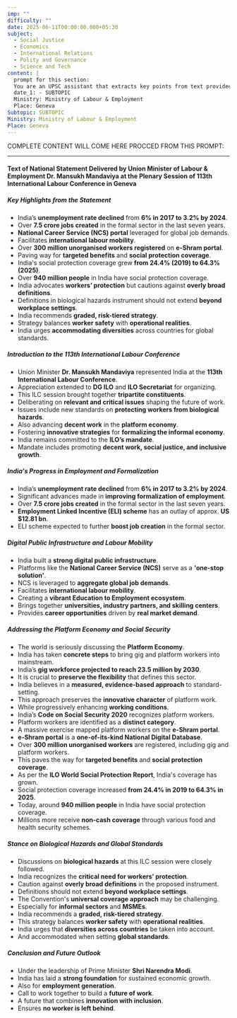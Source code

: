 ```yaml
---
imp: ""
difficulty: ""
date: 2025-06-11T00:00:00.000+05:30
subject:
  - Social Justice
  - Economics
  - International Relations
  - Polity and Governance
  - Science and Tech
content: |
  prompt for this section:
  You are an UPSC assistant that extracts key points from text provided by the user. Output ONLY the key points without additional comments. ENSURE 100% FACTUAL CORRECTNESS. take out the 5 most important from exam perspective. keypoints in a way that it covers the complete content in bullet points, each bullet point not more than 12 words.
  date_1: - SUBTOPIC
  Ministry: Ministry of Labour & Employment
  Place: Geneva
Subtopic: SUBTOPIC
Ministry: Ministry of Labour & Employment
Place: Geneva
---
```


COMPLETE CONTENT WILL COME HERE PROCCED FROM THIS PROMPT:

---

#### Text of National Statement Delivered by Union Minister of Labour & Employment Dr. Mansukh Mandaviya at the Plenary Session of 113th International Labour Conference in Geneva

##### Key Highlights from the Statement
- India’s **unemployment rate declined** from **6% in 2017 to 3.2% by 2024**.
- Over **7.5 crore jobs created** in the formal sector in the last seven years.
- **National Career Service (NCS) portal** leveraged for global job demands.
- Facilitates **international labour mobility**.
- Over **300 million unorganised workers registered** on **e-Shram portal**.
- Paving way for **targeted benefits** and **social protection coverage**.
- India's social protection coverage grew **from 24.4% (2019) to 64.3% (2025)**.
- Over **940 million people** in India have social protection coverage.
- India advocates **workers’ protection** but cautions against **overly broad definitions**.
- Definitions in biological hazards instrument should not extend **beyond workplace settings**.
- India recommends **graded, risk-tiered strategy**.
- Strategy balances **worker safety** with **operational realities**.
- India urges **accommodating diversities** across countries for global standards.

##### Introduction to the 113th International Labour Conference
- Union Minister **Dr. Mansukh Mandaviya** represented India at the **113th International Labour Conference**.
- Appreciation extended to **DG ILO** and **ILO Secretariat** for organizing.
- This ILC session brought together **tripartite constituents**.
- Deliberating on **relevant and critical issues** shaping the future of work.
- Issues include new standards on **protecting workers from biological hazards**.
- Also advancing **decent work** in the **platform economy**.
- Fostering **innovative strategies** for **formalizing the informal economy**.
- India remains committed to the **ILO’s mandate**.
- Mandate includes promoting **decent work, social justice, and inclusive growth**.

##### India's Progress in Employment and Formalization
- India’s **unemployment rate declined** from **6% in 2017 to 3.2% by 2024**.
- Significant advances made in **improving formalization of employment**.
- Over **7.5 crore jobs created** in the formal sector in the last seven years.
- **Employment Linked Incentive (ELI) scheme** has an outlay of approx. **US $12.81 bn**.
- ELI scheme expected to further **boost job creation** in the formal sector.

##### Digital Public Infrastructure and Labour Mobility
- India built a **strong digital public infrastructure**.
- Platforms like the **National Career Service (NCS)** serve as a **'one-stop solution'**.
- NCS is leveraged to **aggregate global job demands**.
- Facilitates **international labour mobility**.
- Creating a **vibrant Education to Employment ecosystem**.
- Brings together **universities, industry partners, and skilling centers**.
- Provides **career opportunities** driven by **real market demand**.

##### Addressing the Platform Economy and Social Security
- The world is seriously discussing the **Platform Economy**.
- India has taken **concrete steps** to bring gig and platform workers into mainstream.
- India’s **gig workforce projected to reach 23.5 million by 2030**.
- It is crucial to **preserve the flexibility** that defines this sector.
- India believes in a **measured, evidence-based approach** to standard-setting.
- This approach preserves the **innovative character** of platform work.
- While progressively enhancing **working conditions**.
- India’s **Code on Social Security 2020** recognizes platform workers.
- Platform workers are identified as a **distinct category**.
- A massive exercise mapped platform workers on the **e-Shram portal**.
- **e-Shram portal** is a **one-of-its-kind National Digital Database**.
- Over **300 million unorganised workers** are registered, including gig and platform workers.
- This paves the way for **targeted benefits** and **social protection coverage**.
- As per the **ILO World Social Protection Report**, India's coverage has grown.
- Social protection coverage increased **from 24.4% in 2019 to 64.3% in 2025**.
- Today, around **940 million people** in India have social protection coverage.
- Millions more receive **non-cash coverage** through various food and health security schemes.

##### Stance on Biological Hazards and Global Standards
- Discussions on **biological hazards** at this ILC session were closely followed.
- India recognizes the **critical need for workers’ protection**.
- Caution against **overly broad definitions** in the proposed instrument.
- Definitions should not extend **beyond workplace settings**.
- The Convention's **universal coverage approach** may be challenging.
- Especially for **informal sectors** and **MSMEs**.
- India recommends a **graded, risk-tiered strategy**.
- This strategy balances **worker safety** with **operational realities**.
- India urges that **diversities across countries** be taken into account.
- And accommodated when setting **global standards**.

##### Conclusion and Future Outlook
- Under the leadership of Prime Minister **Shri Narendra Modi**.
- India has laid a **strong foundation** for sustained economic growth.
- Also for **employment generation**.
- Call to work together to build a **future of work**.
- A future that combines **innovation with inclusion**.
- Ensures **no worker is left behind**.